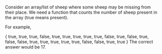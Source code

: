 Consider an array/list of sheep where some sheep may be missing from their place. We need a function that counts the number of sheep present in the array (true means present).

For example,

{ true,  true,  true,  false,
  true,  true,  true,  true,
  true,  false, true,  false,
  true,  false, false, true,
  true,  true,  true,  true,
  false, false, true,  true }
The correct answer would be 17.
